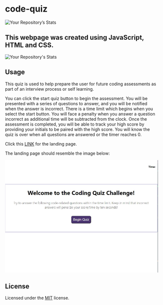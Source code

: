 # code-quiz 

![Your Repository’s Stats](https://github-readme-stats.vercel.app/api?username=kstensing&show_icons=true)

## This webpage was created using JavaScript, HTML and CSS.

![Your Repository's Stats](https://github-readme-stats.vercel.app/api/top-langs/?username=kstensing&theme=blue-green)

## Usage

This quiz is used to help prepare the user for future coding assessments as part of an interview process or self learning.  

You can click the start quiz button to begin the assessment.  You will be presented with a series of questions to answer, and you will be notified when the answer is incorrect.  There is a time limit which begins when you select the start button.  You will face a penalty when you answer a question incorrect as additional time will be subtracted from the clock.  Once the assessment is completed, you will be able to track your high score by providing your initials to be paired with the high score. You will know the quiz is over when all questions are answered or the timer reaches 0.

Click this [LINK](https://kstensing.github.io/code-quiz/) for the landing page.


The landing page should resemble the image below: 

![Landing Page](Assets/images/capture.JPG)



## License

Licensed under the [MIT](LICENSE.txt) license.


